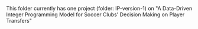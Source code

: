 This folder currently has one project (folder: IP-version-1) on "A Data-Driven Integer Programming Model for Soccer Clubs'
Decision Making on Player Transfers"
